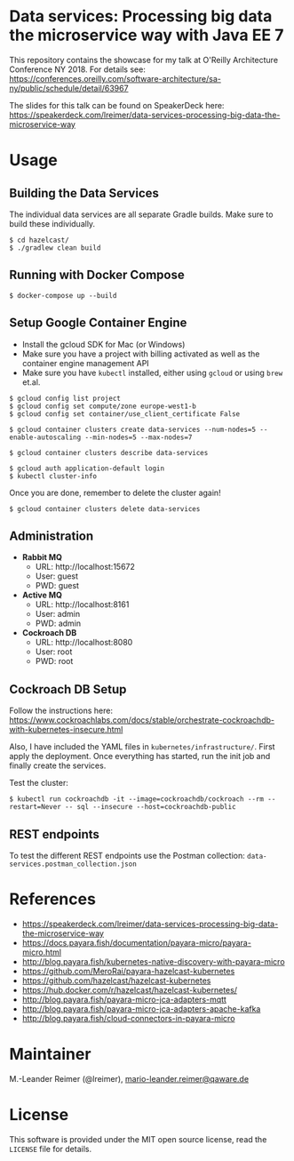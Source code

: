 # Data services: Processing big data the microservice way with Java EE 7

This repository contains the showcase for my talk at O'Reilly Architecture Conference NY 2018.
For details see: https://conferences.oreilly.com/software-architecture/sa-ny/public/schedule/detail/63967

The slides for this talk can be found on SpeakerDeck here: https://speakerdeck.com/lreimer/data-services-processing-big-data-the-microservice-way

# Usage

## Building the Data Services

The individual data services are all separate Gradle builds. Make sure to build these individually.

```
$ cd hazelcast/
$ ./gradlew clean build
```

## Running with Docker Compose

```
$ docker-compose up --build
```

## Setup Google Container Engine

- Install the gcloud SDK for Mac (or Windows)
- Make sure you have a project with billing activated as well as the container engine management API
- Make sure you have `kubectl` installed, either using `gcloud` or using `brew` et.al.

```
$ gcloud config list project
$ gcloud config set compute/zone europe-west1-b
$ gcloud config set container/use_client_certificate False

$ gcloud container clusters create data-services --num-nodes=5 --enable-autoscaling --min-nodes=5 --max-nodes=7

$ gcloud container clusters describe data-services

$ gcloud auth application-default login
$ kubectl cluster-info
```

Once you are done, remember to delete the cluster again!
```
$ gcloud container clusters delete data-services
```

## Administration

- **Rabbit MQ**
  - URL: http://localhost:15672
  - User: guest
  - PWD: guest
- **Active MQ**
  - URL: http://localhost:8161
  - User: admin
  - PWD: admin
- **Cockroach DB**
  - URL: http://localhost:8080
  - User: root
  - PWD: root

## Cockroach DB Setup

Follow the instructions here: https://www.cockroachlabs.com/docs/stable/orchestrate-cockroachdb-with-kubernetes-insecure.html

Also, I have included the YAML files in `kubernetes/infrastructure/`. First apply the deployment.
Once everything has started, run the init job and finally create the services.


Test the cluster:

```
$ kubectl run cockroachdb -it --image=cockroachdb/cockroach --rm --restart=Never -- sql --insecure --host=cockroachdb-public
```

## REST endpoints

To test the different REST endpoints use the Postman collection: `data-services.postman_collection.json`

# References

- https://speakerdeck.com/lreimer/data-services-processing-big-data-the-microservice-way
- https://docs.payara.fish/documentation/payara-micro/payara-micro.html
- http://blog.payara.fish/kubernetes-native-discovery-with-payara-micro
- https://github.com/MeroRai/payara-hazelcast-kubernetes
- https://github.com/hazelcast/hazelcast-kubernetes
- https://hub.docker.com/r/hazelcast/hazelcast-kubernetes/
- http://blog.payara.fish/payara-micro-jca-adapters-mqtt
- http://blog.payara.fish/payara-micro-jca-adapters-apache-kafka
- http://blog.payara.fish/cloud-connectors-in-payara-micro

# Maintainer

M.-Leander Reimer (@lreimer), <mario-leander.reimer@qaware.de>

# License

This software is provided under the MIT open source license, read the `LICENSE`
file for details.
